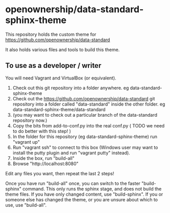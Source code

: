# openownership/data-standard-sphinx-theme

This repository holds the custom theme for https://github.com/openownership/data-standard

It also holds various files and tools to build this theme.

## To use as a developer / writer

You will need Vagrant and VirtualBox (or equivalent).

1. Check out this git repository into a folder anywhere.  eg data-standard-sphinx-theme
2. Check out the https://github.com/openownership/data-standard git repository into a folder called "data-standard" inside the other folder. eg data-standard-sphinx-theme/data-standard 
3. (you may want to check out a particular branch of the data-standard repository now.)
4. Copy the bits from add-to-conf.py into the real conf.py ( TODO we need to do better with this step! )
5. In the folder for this repository (eg data-standard-sphinx-theme) run "vagrant up"
6. Run "vagrant ssh" to connect to this box (Windows user may want to install the putty plugin and run "vagrant putty" instead). 
7. Inside the box, run "build-all"
8. Browse "http://localhost:8080"

Edit any files you want, then repeat the last 2 steps!

Once you have run "build-all" once, you can switch to the faster "build-sphinx" command. 
This only runs the sphinx stage, and does not build the theme files. 
If you have only changed content, use "build-sphinx". 
If you or someone else has changed the theme, or you are unsure about which to use, use "build-all". 

